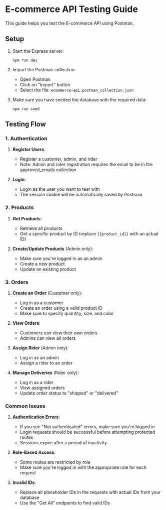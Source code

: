 # E-commerce API Testing Guide

This guide helps you test the E-commerce API using Postman.

## Setup

1. Start the Express server:
   ```
   npm run dev
   ```

2. Import the Postman collection:
   - Open Postman
   - Click on "Import" button
   - Select the file: `ecommerce-api.postman_collection.json`

3. Make sure you have seeded the database with the required data:
   ```
   npm run seed
   ```

## Testing Flow

### 1. Authentication

1. **Register Users**: 
   - Register a customer, admin, and rider
   - Note: Admin and rider registration requires the email to be in the approved_emails collection

2. **Login**:
   - Login as the user you want to test with
   - The session cookie will be automatically saved by Postman

### 2. Products

1. **Get Products**:
   - Retrieve all products
   - Get a specific product by ID (replace `{{product_id}}` with an actual ID)

2. **Create/Update Products** (Admin only):
   - Make sure you're logged in as an admin
   - Create a new product
   - Update an existing product

### 3. Orders

1. **Create an Order** (Customer only):
   - Log in as a customer
   - Create an order using a valid product ID
   - Make sure to specify quantity, size, and color

2. **View Orders**:
   - Customers can view their own orders
   - Admins can view all orders

3. **Assign Rider** (Admin only):
   - Log in as an admin
   - Assign a rider to an order

4. **Manage Deliveries** (Rider only):
   - Log in as a rider
   - View assigned orders
   - Update order status to "shipped" or "delivered"

### Common Issues

1. **Authentication Errors**:
   - If you see "Not authenticated" errors, make sure you're logged in
   - Login requests should be successful before attempting protected routes
   - Sessions expire after a period of inactivity

2. **Role-Based Access**:
   - Some routes are restricted by role
   - Make sure you're logged in with the appropriate role for each request

3. **Invalid IDs**:
   - Replace all placeholder IDs in the requests with actual IDs from your database
   - Use the "Get All" endpoints to find valid IDs
